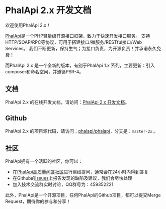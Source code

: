 # PhalApi 2.x 开发文档

欢迎使用PhalApi 2.x！  

[PhalApi](https://www.phalapi.net/)是一个PHP轻量级开源接口框架，致力于快速开发接口服务。 支持HTTP/SOAP/RPC等协议，可用于搭建接口/微服务/RESTful接口/Web Services。 我们不断更新，保持生气；为接口负责，为开源负责！并承诺永久免费！   

而PhalApi 2.x 是一个全新的版本，有别于PhalApi 1.x 系列，主要更新：引入composer和命名空间，并遵循PSR-4。  

## 文档
PhalApi 2.x 的在线开发文档，请访问：[PhalApi 2.x 开发文档](http://docs.phalapi.net/#/v2.0/)。

## Github

PhalApi 2.x 的项目源代码，请访问：[phalapi/phalapi](https://github.com/phalapi/phalapi/tree/master-2x)，分支是：```master-2x``` 。

## 社区

PhalApi拥有一个活跃的社区，你可以：  

 + 在[PhalApi高质量问答社区](http://qa.phalapi.net/)进行离线提问，通常会在24小时内得到答复
 + 在Github的[Issues](https://github.com/phalapi/phalapi/issues)上报告发现的缺陷及建议，我们会尽快处理
 + 加入技术交流群实时讨论，QQ群号为：459352221

此外，PhalApi是一个开源项目，任何PhalApi的Github项目，都可以提交Merge Request，期待你的参与和分享！